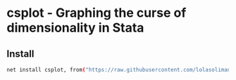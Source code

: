 # csplot - Graphing the curse of dimensionality in Stata

## Install

```bash
net install csplot, from("https://raw.githubusercontent.com/lolasoliman/csplot/main/")
```
